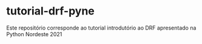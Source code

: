 # tutorial-drf-pyne
Este repositório corresponde ao tutorial introdutório ao DRF apresentado na Python Nordeste 2021
